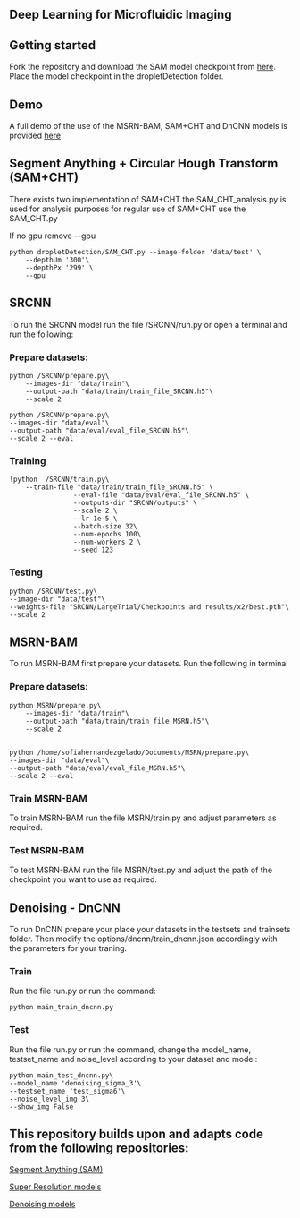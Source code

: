 ## Deep Learning for Microfluidic Imaging


## Getting started

Fork the repository and download the SAM model checkpoint from [here](https://dl.fbaipublicfiles.com/segment_anything/sam_vit_h_4b8939.pth). Place the model checkpoint in the dropletDetection folder.  




## Demo

A full demo of the use of the MSRN-BAM, SAM+CHT and DnCNN models is provided [here](Demo.ipynb) 


## Segment Anything + Circular Hough Transform (SAM+CHT)
There exists two implementation of SAM+CHT the SAM_CHT_analysis.py is used for analysis purposes for regular use of SAM+CHT use the SAM_CHT.py

If no gpu remove --gpu
```
python dropletDetection/SAM_CHT.py --image-folder 'data/test' \
    --depthUm '300'\
    --depthPx '299' \
    --gpu
```

## SRCNN

To run the SRCNN model run the file /SRCNN/run.py or open a terminal and run the following: 

### Prepare datasets:

```
python /SRCNN/prepare.py\
    --images-dir "data/train"\
    --output-path "data/train/train_file_SRCNN.h5"\
    --scale 2

python /SRCNN/prepare.py\
--images-dir "data/eval"\
--output-path "data/eval/eval_file_SRCNN.h5"\
--scale 2 --eval
```


### Training
```
!python  /SRCNN/train.py\
    --train-file "data/train/train_file_SRCNN.h5" \
                --eval-file "data/eval/eval_file_SRCNN.h5" \
                --outputs-dir "SRCNN/outputs" \
                --scale 2 \
                --lr 1e-5 \
                --batch-size 32\
                --num-epochs 100\
                --num-workers 2 \
                --seed 123
 ```

### Testing 
```                
python /SRCNN/test.py\
--image-dir "data/test"\
--weights-file "SRCNN/LargeTrial/Checkpoints and results/x2/best.pth"\
--scale 2
```


## MSRN-BAM

To run MSRN-BAM first prepare your datasets. Run the following in terminal

### Prepare datasets:
```
python MSRN/prepare.py\
    --images-dir "data/train"\
    --output-path "data/train/train_file_MSRN.h5"\
    --scale 2


python /home/sofiahernandezgelado/Documents/MSRN/prepare.py\
--images-dir "data/eval"\
--output-path "data/eval/eval_file_MSRN.h5"\
--scale 2 --eval

```

### Train MSRN-BAM

To train MSRN-BAM run the file MSRN/train.py and adjust parameters as required.

### Test MSRN-BAM

To test MSRN-BAM run the file MSRN/test.py and adjust the path of the checkpoint you want to use as required. 


## Denoising - DnCNN

To run DnCNN prepare your place your datasets in the testsets and trainsets folder. Then modify the options/dncnn/train_dncnn.json accordingly with the parameters for your traning. 

### Train
Run the file run.py or run the command:

```
python main_train_dncnn.py
```

### Test
Run the file run.py or run the command, change the model_name, testset_name and noise_level according to your dataset and model:


```
python main_test_dncnn.py\
--model_name 'denoising_sigma_3'\
--testset_name 'test_sigma6'\
--noise_level_img 3\
--show_img False
```


## This repository builds upon and adapts code from the following repositories:

[Segment Anything (SAM)](https://github.com/facebookresearch/segment-anything) 

[Super Resolution models](https://github.com/eugenesiow/super-image-data)

[Denoising models](https://github.com/cszn/KAIR)
